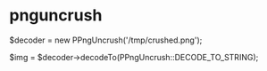 pnguncrush
==========
$decoder = new PPngUncrush('/tmp/crushed.png');

$img = $decoder->decodeTo(PPngUncrush::DECODE_TO_STRING);
